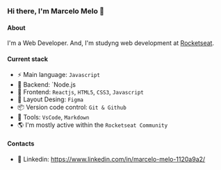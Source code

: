### Hi there, I'm Marcelo Melo 👋

#### About
I'm a Web Developer. And, I'm studyng web development at [Rocketseat](https://www.rocketseat.com.br/).

#### Current stack
- ⚡️ Main language: `Javascript`
- 📡 Backend: `Node.js
- 🎉 Frontend: `Reactjs`, `HTML5`, `CSS3`, `Javascript`
- 🎨 Layout Desing: `Figma`
- 📦️ Version code control:  `Git & Github`
- 🔨 Tools: `VsCode`, `Markdown`
- 🌎 I'm mostly active within the `Rocketseat Community`

#### Contacts

- 👤 Linkedin: https://www.linkedin.com/in/marcelo-melo-1120a9a2/
